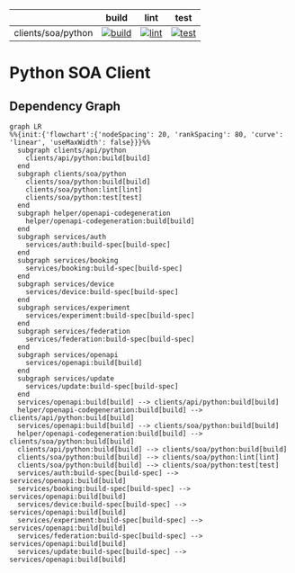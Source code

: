 [//]: # ({{print badges}})

|     | build | lint | test |
| --- | --- | --- | --- |
| clients/soa/python |  [![build](https://ci.goldi-labs.de/crosslab/nak/clients/soa/python/dist/build.badge)](https://ci.goldi-labs.de/crosslab/nak/clients/soa/python/dist/build.log) | [![lint](https://ci.goldi-labs.de/crosslab/nak/clients/soa/python/dist/lint.badge)](https://ci.goldi-labs.de/crosslab/nak/clients/soa/python/dist/lint.log) | [![test](https://ci.goldi-labs.de/crosslab/nak/clients/soa/python/dist/test.badge)](https://ci.goldi-labs.de/crosslab/nak/clients/soa/python/dist/test.log) |

[//]: # ({{end}})
# Python SOA Client

## Dependency Graph
[//]: # ({{print dependency graph}})
```mermaid
graph LR
%%{init:{'flowchart':{'nodeSpacing': 20, 'rankSpacing': 80, 'curve': 'linear', 'useMaxWidth': false}}}%%
  subgraph clients/api/python
    clients/api/python:build[build]
  end
  subgraph clients/soa/python
    clients/soa/python:build[build]
    clients/soa/python:lint[lint]
    clients/soa/python:test[test]
  end
  subgraph helper/openapi-codegeneration
    helper/openapi-codegeneration:build[build]
  end
  subgraph services/auth
    services/auth:build-spec[build-spec]
  end
  subgraph services/booking
    services/booking:build-spec[build-spec]
  end
  subgraph services/device
    services/device:build-spec[build-spec]
  end
  subgraph services/experiment
    services/experiment:build-spec[build-spec]
  end
  subgraph services/federation
    services/federation:build-spec[build-spec]
  end
  subgraph services/openapi
    services/openapi:build[build]
  end
  subgraph services/update
    services/update:build-spec[build-spec]
  end
  services/openapi:build[build] --> clients/api/python:build[build]
  helper/openapi-codegeneration:build[build] --> clients/api/python:build[build]
  services/openapi:build[build] --> clients/soa/python:build[build]
  helper/openapi-codegeneration:build[build] --> clients/soa/python:build[build]
  clients/api/python:build[build] --> clients/soa/python:build[build]
  clients/soa/python:build[build] --> clients/soa/python:lint[lint]
  clients/soa/python:build[build] --> clients/soa/python:test[test]
  services/auth:build-spec[build-spec] --> services/openapi:build[build]
  services/booking:build-spec[build-spec] --> services/openapi:build[build]
  services/device:build-spec[build-spec] --> services/openapi:build[build]
  services/experiment:build-spec[build-spec] --> services/openapi:build[build]
  services/federation:build-spec[build-spec] --> services/openapi:build[build]
  services/update:build-spec[build-spec] --> services/openapi:build[build]
```
[//]: # ({{end}})
